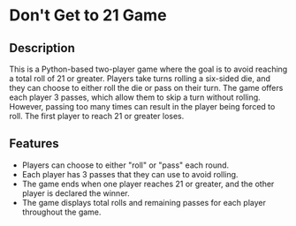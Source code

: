 # Don't Get to 21 Game

## Description

This is a Python-based two-player game where the goal is to avoid reaching a total roll of 21 or greater. Players take turns rolling a six-sided die, and they can choose to either roll the die or pass on their turn. The game offers each player 3 passes, which allow them to skip a turn without rolling. However, passing too many times can result in the player being forced to roll. The first player to reach 21 or greater loses.

## Features

- Players can choose to either "roll" or "pass" each round.
- Each player has 3 passes that they can use to avoid rolling.
- The game ends when one player reaches 21 or greater, and the other player is declared the winner.
- The game displays total rolls and remaining passes for each player throughout the game.
